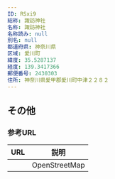 ```yaml
---
ID: RSxi9
総称: 諏訪神社
名称: 諏訪神社
名称読み: null
別名: null
都道府県: 神奈川県
区域: 愛川町
緯度: 35.5287137
経度: 139.3417366
郵便番号: 2430303
住所: 神奈川県愛甲郡愛川町中津２２８２
---
```


## その他

### 参考URL

| URL | 説明          |
| --- | ------------- |
|     | OpenStreetMap |
